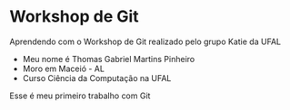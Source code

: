 # Workshop de Git

Aprendendo com o Workshop de Git realizado pelo grupo Katie da UFAL

- Meu nome é Thomas Gabriel Martins Pinheiro
- Moro em Maceió - AL
- Curso Ciência da Computação na UFAL

Esse é meu primeiro trabalho com Git